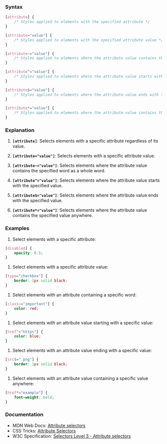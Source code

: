 
### Syntax

```css
[attribute] {
    /* Styles applied to elements with the specified attribute */
}

[attribute="value"] {
    /* Styles applied to elements with the specified attribute value */
}

[attribute~="value"] {
    /* Styles applied to elements where the attribute value contains the specified word */
}

[attribute^="value"] {
    /* Styles applied to elements where the attribute value starts with the specified value */
}

[attribute$="value"] {
    /* Styles applied to elements where the attribute value ends with the specified value */
}

[attribute*="value"] {
    /* Styles applied to elements where the attribute value contains the specified value anywhere */
}
```

### Explanation

1. **`[attribute]`**: Selects elements with a specific attribute regardless of its value.

2. **`[attribute="value"]`**: Selects elements with a specific attribute value.

3. **`[attribute~="value"]`**: Selects elements where the attribute value contains the specified word as a whole word.

4. **`[attribute^="value"]`**: Selects elements where the attribute value starts with the specified value.

5. **`[attribute$="value"]`**: Selects elements where the attribute value ends with the specified value.

6. **`[attribute*="value"]`**: Selects elements where the attribute value contains the specified value anywhere.

### Examples

1. Select elements with a specific attribute:

```css
[disabled] {
    opacity: 0.5;
}
```

1. Select elements with a specific attribute value:

```css
[type="checkbox"] {
    border: 1px solid black;
}
```

1. Select elements with an attribute containing a specific word:

```css
[class~="important"] {
    color: red;
}
```

1. Select elements with an attribute value starting with a specific value:

```css
[href^="https"] {
    color: blue;
}
```

1. Select elements with an attribute value ending with a specific value:

```css
[src$=".png"] {
    border: 1px solid black;
}
```

1. Select elements with an attribute value containing a specific value anywhere:

```css
[href*="example"] {
    font-weight: bold;
}
```

### Documentation

- MDN Web Docs: [Attribute selectors](https://developer.mozilla.org/en-US/docs/Web/CSS/Attribute_selectors)
- CSS Tricks: [Attribute Selectors](https://css-tricks.com/almanac/selectors/a/attribute/)
- W3C Specification: [Selectors Level 3 - Attribute selectors](https://www.w3.org/TR/selectors-3/#attribute-selectors)
